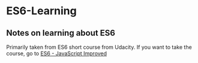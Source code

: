 # ES6-Learning

## Notes on learning about ES6
Primarily taken from ES6 short course from Udacity.
If you want to take the course, go to [ES6 - JavaScript Improved](https://www.udacity.com/course/es6-javascript-improved--ud356)